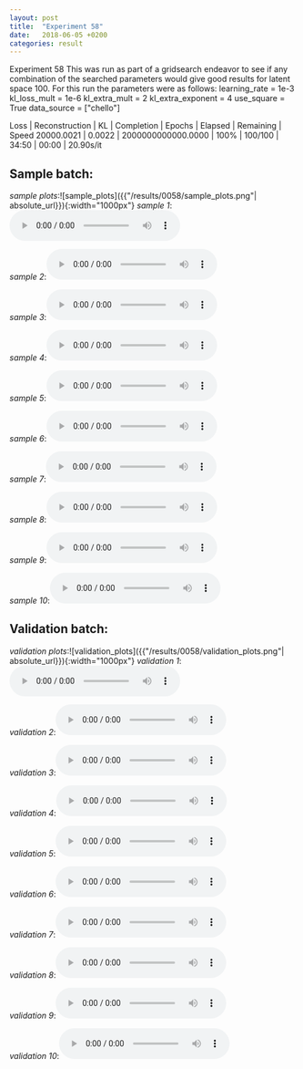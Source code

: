 ```yaml
---
layout: post
title:  "Experiment 58"
date:   2018-06-05 +0200
categories: result
---
```

Experiment 58
This was run as part of a gridsearch endeavor to see if any combination of the searched parameters would give good results for latent space 100.
For this run the parameters were as follows:
learning_rate = 1e-3
kl_loss_mult = 1e-6
kl_extra_mult = 2
kl_extra_exponent = 4
use_square = True
data_source = ["chello"]

Loss | Reconstruction | KL | Completion | Epochs | Elapsed | Remaining | Speed
20000.0021 | 0.0022 | 2000000000000.0000 | 100% | 100/100 | 34:50 | 00:00 | 20.90s/it



## **Sample batch**:
_sample plots_:![sample_plots]({{"/results/0058/sample_plots.png"| absolute_url}}){:width="1000px"}
_sample 1_:<audio src="/ResultsOverview/results/0058/sample_1.wav" controls preload></audio>

_sample 2_:<audio src="/ResultsOverview/results/0058/sample_2.wav" controls preload></audio>

_sample 3_:<audio src="/ResultsOverview/results/0058/sample_3.wav" controls preload></audio>

_sample 4_:<audio src="/ResultsOverview/results/0058/sample_4.wav" controls preload></audio>

_sample 5_:<audio src="/ResultsOverview/results/0058/sample_5.wav" controls preload></audio>

_sample 6_:<audio src="/ResultsOverview/results/0058/sample_6.wav" controls preload></audio>

_sample 7_:<audio src="/ResultsOverview/results/0058/sample_7.wav" controls preload></audio>

_sample 8_:<audio src="/ResultsOverview/results/0058/sample_8.wav" controls preload></audio>

_sample 9_:<audio src="/ResultsOverview/results/0058/sample_9.wav" controls preload></audio>

_sample 10_:<audio src="/ResultsOverview/results/0058/sample_10.wav" controls preload></audio>

## **Validation batch**:
_validation plots_:![validation_plots]({{"/results/0058/validation_plots.png"| absolute_url}}){:width="1000px"}
_validation 1_:<audio src="/ResultsOverview/results/0058/validation_1.wav" controls preload></audio>

_validation 2_:<audio src="/ResultsOverview/results/0058/validation_2.wav" controls preload></audio>

_validation 3_:<audio src="/ResultsOverview/results/0058/validation_3.wav" controls preload></audio>

_validation 4_:<audio src="/ResultsOverview/results/0058/validation_4.wav" controls preload></audio>

_validation 5_:<audio src="/ResultsOverview/results/0058/validation_5.wav" controls preload></audio>

_validation 6_:<audio src="/ResultsOverview/results/0058/validation_6.wav" controls preload></audio>

_validation 7_:<audio src="/ResultsOverview/results/0058/validation_7.wav" controls preload></audio>

_validation 8_:<audio src="/ResultsOverview/results/0058/validation_8.wav" controls preload></audio>

_validation 9_:<audio src="/ResultsOverview/results/0058/validation_9.wav" controls preload></audio>

_validation 10_:<audio src="/ResultsOverview/results/0058/validation_10.wav" controls preload></audio>
